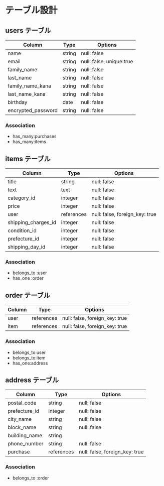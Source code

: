 # テーブル設計

## users テーブル

| Column             | Type   | Options                  |
| -----------------  | ------ | ------------------------ |
| name               | string | null: false              |
| email              | string | null: false, unique:true |
| family_name        | string | null: false              |
| last_name          | string | null: false              |
| family_name_kana   | string | null: false              |
| last_name_kana     | string | null: false              |
| birthday           | date   | null: false              |
| encrypted_password | string | null: false              |

### Association

- has_many:purchases
- has_many:items

## items テーブル

| Column              | Type       | Options                        |
| ------------------- | ---------- | ------------------------------ |
| title                | string     | null: false                    |
| text                | text       | null: false                    |
| category_id         | integer    | null: false                    |
| price               | integer    | null: false                    |
| user                | references | null: false, foreign_key: true |
| shipping_charges_id | integer    | null: false                    |
| condition_id        | integer    | null: false                    |
| prefecture_id       | integer    | null: false                    |
| shipping_day_id     | integer    | null: false                    |

### Association

- belongs_to :user
- has_one :order


## order テーブル

| Column | Type       | Options                        |
| ------ | ---------- | ------------------------------ |
| user   | references | null: false, foreign_key: true |
| item   | references | null: false, foreign_key: true |
### Association

- belongs_to:user
- belongs_to:item
- has_one:address

## address テーブル

| Column        | Type       | Options                        |
| ------------- | ---------- | ------------------------------ |
| postal_code   | string     | null: false                    |
| prefecture_id | integer    | null: false                    |
| city_name     | string     | null: false                    |
| block_name    | string     | null: false                    |
| building_name | string     |                                |
| phone_number  | string     | null: false                    |
| purchase      | references | null: false, foreign_key: true |

### Association
- belongs_to :order